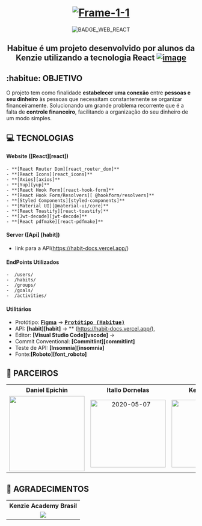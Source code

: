 <div align=center>
<h1  align="center">
<a  href="https://ibb.co/XtrMXZS"><img  src="https://i.ibb.co/GR4N7vc/Frame-1-1.png" alt="Frame-1-1" border="0"></a>
</h1>
</div>
<div align="center">

![BADGE_WEB_REACT] 


<h2 text-align="center">
Habitue é um projeto desenvolvido por alunos da Kenzie utilizando a tecnologia React 
<a href="https://ibb.co/6gXyQBX"><img src="https://i.ibb.co/4P1Fkd1/image.png" alt="image" border="0"></a>
</h2>
</div>

## **:habitue: OBJETIVO**

O projeto tem como finalidade **estabelecer uma conexão** entre **pessoas e seu dinheiro** às pessoas que necessitam constantemente se organizar financeiramente. 
Solucionando um grande problema recorrente que é a falta de **controle financeiro**, facilitando a organização do seu dinheiro de um modo simples.


## **:computer: TECNOLOGIAS**


#### **Website** ([React][react])

    - **[React Router Dom][react_router_dom]**
    - **[React Icons][react_icons]**
    - **[Axios][axios]**
    - **[Yup][yup]**
    - **[React Hook Form][react-hook-form]**
    - **[React Hook Form/Resolvers][ @hookform/resolvers]**
    - **[Styled Components][styled-components]**
    - **[Material UI][@material-ui/core]** 
    - **[React Toastify][react-toastify]**
    - **[Jwt-decode][jwt-decode]**
    - **[React pdfmake][react-pdfmake]**
    

#### **Server** ([Api] [habit])
  - link para a API(https://habit-docs.vercel.app/)

#### **EndPoints Utilizados**
    -  /users/
    -  /habits/
    -  /groups/
    -  /goals/
    -  /activities/
#### **Utilitários**

- Protótipo: **[Figma](https://www.figma.com/)** &rarr; **<kbd>[Protótipo (Habitue)](https://www.figma.com/file/3ApSf8XObPdNFnFC2bIizK/Habitue?node-id=152%3A2)</kbd>**
- API: **[habit][habit]** &rarr; **
(https://habit-docs.vercel.app/),
- Editor: **[Visual Studio Code][vscode]** &rarr;
- Commit Conventional: **[Commitlint][commitlint]**
- Teste de API: **[Insomnia][insomnia]**
- Fonte:**[Roboto][font_roboto]**


## **:star2: PARCEIROS**

<div align=center>

<table style="width:100%">
  <tr align=center>
    <th><strong>Daniel Epichin</strong></th>
    <th><strong>Itallo Dornelas</strong></th>
    <th><strong>Kelsiane Lima</strong></th>
    <th><strong>Lucas Rocha</strong></th>
  </tr>
  <tr align=center>
    <td>
      <a href="https://gitlab.com/daniel_epichin_pena">
        <img width="200" src="https://gitlab.com/uploads/-/system/user/avatar/8108124/avatar.png">
      </a>
    </td>
    <td>
      <a href="https://gitlab.com/Itallo_Dornelas">
<img width="200" height="180" src="https://i.ibb.co/N3gr7GX/2020-05-07.jpg" alt="2020-05-07" border="0">
      </a>
    </td>
    <td>
      <a href="https://gitlab.com/Kelsiane">
        <img width="200" height="180" src="https://secure.gravatar.com/avatar/07dc3607ef6213d8acdae53adae5fe15?s=800&d=identicon">
      </a>
    </td>
    <td>
      <a href="https://gitlab.com/LucasRocha2308">
        <img width="200" height="180" src="https://media-exp3.licdn.com/dms/image/C4D03AQF84tVGwqKeYw/profile-displayphoto-shrink_200_200/0/1539227533243?e=1628726400&v=beta&t=1WZmsUR78mx6S0Ebpi3q0c0K0DVwNQdz1bH1c4j8edo">
      </a>
    </td>
  </tr>
</table>

</div>

## **:star2: AGRADECIMENTOS**
<div align=center>

<table style="width:100%">
  <tr align=center>
    <th><strong>Kenzie Academy Brasil</strong></th>
  </tr>
  <tr align=center>
    <td>
      <a href="https://kenzie.com.br/">
        <img src="https://kenzie.com.br/images/popup-img.svg">
      </a>
    </td>
  </tr>
</table>

</div>

<!-- Badges -->
[BADGE_WEB_REACT]: https://img.shields.io/badge/web-react-blue






